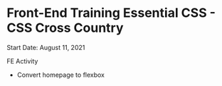 # Front-End Training Essential CSS - CSS Cross Country

Start Date: August 11, 2021

FE Activity

- Convert homepage to flexbox
